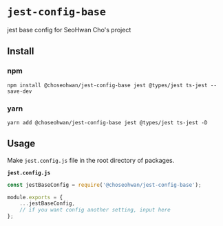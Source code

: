 # `jest-config-base`

jest base config for SeoHwan Cho's project

## Install

### npm
```shell
npm install @choseohwan/jest-config-base jest @types/jest ts-jest --save-dev
```

### yarn
```shell
yarn add @choseohwan/jest-config-base jest @types/jest ts-jest -D
```

## Usage

Make `jest.config.js` file in the root directory of packages.

**`jest.config.js`**
```javascript
const jestBaseConfig = require('@choseohwan/jest-config-base');

module.exports = {
    ...jestBaseConfig,
    // if you want config another setting, input here
};
```
